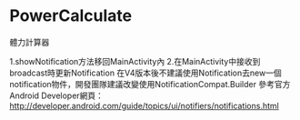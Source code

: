 PowerCalculate
==============

體力計算器

1.showNotification方法移回MainActivity內
2.在MainActivity中接收到broadcast時更新Notification
  在V4版本後不建議使用Notification去new一個notification物件，開發團隊建議改變使用NotificationCompat.Builder
  參考官方Android Developer網頁：http://developer.android.com/guide/topics/ui/notifiers/notifications.html